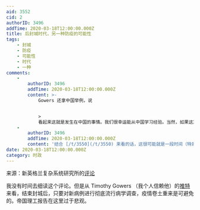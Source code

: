 ```yaml
---
aid: 3552
cid: 2
authorID: 3496
addTime: 2020-03-18T12:00:00.000Z
title: 后封城时代，另一种防疫的可能性
tags:
    - 封城
    - 防疫
    - 可能性
    - 时代
    - 一种
comments:
    -
        authorID: 3496
        addTime: 2020-03-18T12:00:00.000Z
        content: >-
            Gowers 还拿中国举例，说


            >
            看起来这就是发生在中国的事情。我们很幸运能从中国学习经验。当然，如果这篇文章是错的，那么我们就会看到在中国疫情卷土重来，那时候我们就需要重新评估了。不过，让我们希望文章是对的吧。
    -
        authorID: 3496
        addTime: 2020-03-18T12:00:00.000Z
        content: '结合 [/t/3550](/t/3550) 来看的话，这很可能就是一段时间（特效药、疫苗等成功大规模使用前）内的新常态了。'
date: 2020-03-18T12:00:00.000Z
category: 时政
---
```


来源：新英格兰复杂系统研究所的[评论](https://necsi.edu/review-of-ferguson-et-al-impact-of-non-pharmaceutical-interventions?fbclid=IwAR2fyGmpAov0alGXXXoUPnf1S75kQXK2E0EI_xzY1QXYIQVH8FJsj5pu5ug)

我没有时间去细读这个评论。但是从 Timothy Gowers （我个人信赖他）的[推特](https://nitter.net/wtgowers/status/1240215687185997825)来看，结束封城后，只要对新病例进行彻底流行病学调查，疫情卷土重来是可避免的。帝国理工报告在这里过于悲观。
